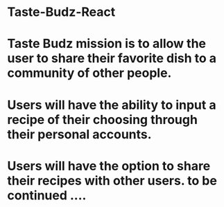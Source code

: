 # Taste-Budz-React

# Taste Budz mission is to allow the user to share their favorite dish to a community of other people.
# Users will have the ability to input a recipe of their choosing through their personal accounts.
# Users will have the option to share their recipes with other users.  to be continued ....
